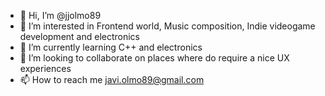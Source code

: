 - 👋 Hi, I’m @jjolmo89
- 👀 I’m interested in Frontend world, Music composition, Indie videogame development and electronics
- 🌱 I’m currently learning C++ and electronics
- 💞️ I’m looking to collaborate on places where do require a nice UX experiences
- 📫 How to reach me javi.olmo89@gmail.com

